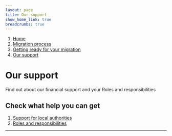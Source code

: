 ```yaml
---
layout: page
title: Our support
show_home_link: true
breadcrumbs: true
---
```

<div class='navbar-breadcrumbs-wrapper-grey'>
  <div class='navbar-breadcrumbs'>
    <ol>
      <li><a href='/local-land-charges/'>Home</a></li>
      <li><a href='/local-land-charges/migration'>Migration process</a></li>
      <li><a href='getting-ready'>Getting ready for your migration</a></li>
      <li><a href='our-support'>Our support</a></li>
    </ol>
  </div>
</div>

<main id="content" class='no-margin'>
  <div class='breadcrumb-bar-wrapper'>
    <div class='breadcrumb-bar'>
      <h1 class="heading-xlarge">Our support</h1>
      <p>Find out about our financial support and your Roles and responsibilities</p>
    </div>
  </div>
  <div class='width-container'>
    <div class='column-two-thirds'>
      <h2 class='heading-medium'>Check what help you can get</h2>
      <ol class='list-links'>
        <li><a href='support-for-la'>Support for local authorities</a></li>
        <li><a href='roles-la'>Roles and responsibilities</a></li>
      </ol>
      <hr>
    </div>
  </div>
</main>